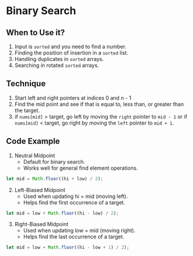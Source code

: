 # Binary Search

## When to Use it?
1. Input is `sorted` and you need to find a number.
2. Finding the position of insertion in a `sorted` list.
3. Handling duplicates in `sorted` arrays.
4. Searching in rotated `sorted` arrays.

## Technique
1. Start left and right pointers at indices 0 and n - 1
2. Find the mid point and see if that is equal to, less than, or greater than the target.
3. if `nums[mid]` > target, go left by moving the `right` pointer to `mid - 1` or if `nums[mid]` < target, go right by moving the `left` pointer to `mid + 1`.

## Code Example
1. Neutral Midpoint
    - Default for binary search.
	- Works well for general find element operations.
``` javascript
let mid = Math.floor((hi + low) / 2);
```

2.	Left-Biased Midpoint
    - Used when updating hi = mid (moving left).
    - Helps find the first occurrence of a target.
```javascript
let mid = low + Math.floor((hi - low) / 2);
```

3. Right-Biased Midpoint
    - Used when updating low = mid (moving right).
	- Helps find the last occurrence of a target.
```javascript
let mid = low + Math.floor((hi - low + 1) / 2);
```